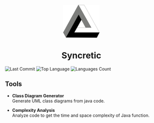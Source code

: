 <p align="center">
  <img src="https://raw.githubusercontent.com/Nobody277/Syncretic/main/assets/Penrose.svg" width="120" alt="Syncretic Logo">
</p>

<h1 align="center">
  <a href="https://nobody277.github.io/Syncretic/" target="_blank" style="text-decoration:none; color:inherit;">
    Syncretic
  </a>
</h1>

![Last Commit](https://img.shields.io/github/last-commit/Nobody277/Syncretic?style=flat&logo=git&logoColor=white&color=0080ff)
![Top Language](https://img.shields.io/github/languages/top/Nobody277/Syncretic?style=flat&color=0080ff)
![Languages Count](https://img.shields.io/github/languages/count/Nobody277/Syncretic?style=flat&color=0080ff)

## Tools

- **Class Diagram Generator**  
  Generate UML class diagrams from java code.

- **Complexity Analysis**  
  Analyze code to get the time and space complexity of Java function.
